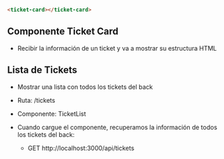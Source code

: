 ```html

<ticket-card></ticket-card>

```

## Componente Ticket Card

- Recibir la información de un ticket y va a mostrar su estructura HTML

## Lista de Tickets

- Mostrar una lista con todos los tickets del back

- Ruta: /tickets
- Componente: TicketList

- Cuando cargue el componente, recuperamos la información de todos los tickets del back:

    - GET http://localhost:3000/api/tickets